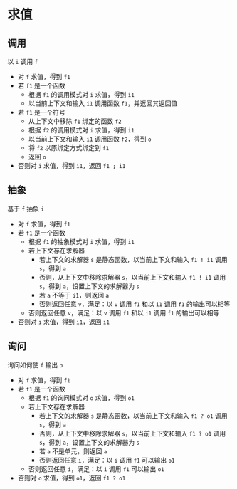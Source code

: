 # 求值

## 调用

以 `i` 调用 `f`

- 对 `f` 求值，得到 `f1`
- 若 `f1` 是一个函数
  - 根据 `f1` 的调用模式对 `i` 求值，得到 `i1`
  - 以当前上下文和输入 `i1` 调用函数 `f1`，并返回其返回值
- 若 `f1` 是一个符号
  - 从上下文中移除 `f1` 绑定的函数 `f2`
  - 根据 `f2` 的调用模式对 `i` 求值，得到 `i1`
  - 以当前上下文和输入 `i1` 调用函数 `f2`，得到 `o`
  - 将 `f2` 以原绑定方式绑定到 `f1`
  - 返回 `o`
- 否则对 `i` 求值，得到 `i1`，返回 `f1 ; i1`

## 抽象

基于 `f` 抽象 `i`

- 对 `f` 求值，得到 `f1`
- 若 `f1` 是一个函数
  - 根据 `f1` 的抽象模式对 `i` 求值，得到 `i1`
  - 若上下文存在求解器
    - 若上下文的求解器 `s` 是静态函数，以当前上下文和输入 `f1 ! i1` 调用 `s`，得到 `a`
    - 否则，从上下文中移除求解器 `s`，以当前上下文和输入 `f1 ! i1` 调用 `s`，得到 `a`，设置上下文的求解器为 `s`
    - 若 `a` 不等于 `i1`，则返回 `a`
    - 否则返回任意 `v`，满足：以 `v` 调用 `f1` 和以 `i1` 调用 `f1` 的输出可以相等
  - 否则返回任意 `v`，满足：以 `v` 调用 `f1` 和以 `i1` 调用 `f1` 的输出可以相等
- 否则对 `i` 求值，得到 `i1`，返回 `i1`

## 询问

询问如何使 `f` 输出 `o`

- 对 `f` 求值，得到 `f1`
- 若 `f1` 是一个函数
  - 根据 `f1` 的询问模式对 `o` 求值，得到 `o1`
  - 若上下文存在求解器
    - 若上下文的求解器 `s` 是静态函数，以当前上下文和输入 `f1 ? o1` 调用 `s`，得到 `a`
    - 否则，从上下文中移除求解器 `s`，以当前上下文和输入 `f1 ? o1` 调用 `s`，得到 `a`，设置上下文的求解器为 `s`
    - 若 `a` 不是单元，则返回 `a`
    - 否则返回任意 `i`，满足：以 `i` 调用 `f1` 可以输出 `o1`
  - 否则返回任意 `i`，满足：以 `i` 调用 `f1` 可以输出 `o1`
- 否则对 `o` 求值，得到 `o1`，返回 `f1 ? o1`
